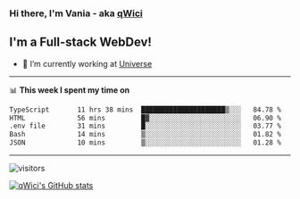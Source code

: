 ### Hi there, I'm Vania - aka [qWici][website]

## I'm a Full-stack WebDev!
- 🔭 I’m currently working at [Universe][universe]

---

📊 **This week I spent my time on**
<!--START_SECTION:waka-->

```txt
TypeScript       11 hrs 38 mins  █████████████████████▒░░░   84.78 %
HTML             56 mins         █▓░░░░░░░░░░░░░░░░░░░░░░░   06.90 %
.env file        31 mins         █░░░░░░░░░░░░░░░░░░░░░░░░   03.77 %
Bash             14 mins         ▒░░░░░░░░░░░░░░░░░░░░░░░░   01.82 %
JSON             10 mins         ▒░░░░░░░░░░░░░░░░░░░░░░░░   01.28 %
```

<!--END_SECTION:waka-->

---

![visitors](https://visitor-badge.glitch.me/badge?page_id=qWici)


[![qWici's GitHub stats](https://github-readme-stats.vercel.app/api?username=qWici)](https://github.com/qWici/github-readme-stats)

[website]: https://devkucher.com
[twitter]: https://twitter.com/KucherDev
[linkedin]: https://www.linkedin.com/in/ivankucher
[universe]: https://universeapps.limited
